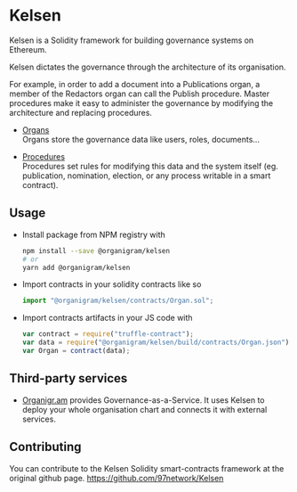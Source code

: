 # Kelsen

Kelsen is a Solidity framework for building governance systems on Ethereum.

Kelsen dictates the governance through the architecture of its organisation.

For example, in order to add a document into a Publications organ, a member of the Redactors organ can call the Publish procedure.  Master procedures make it easy to administer the governance by modifying the architecture and replacing procedures.

- [Organs](docs/01_standardOrgan.md)  
  Organs store the governance data like users, roles, documents...
* [Procedures](docs/02_00_standardProcedure.md)  
  Procedures set rules for modifying this data and the system itself (eg. publication, nomination, election, or any process writable in a smart contract).

## Usage

- Install package from NPM registry with
  ```bash
  npm install --save @organigram/kelsen
  # or
  yarn add @organigram/kelsen
  ```
- Import contracts in your solidity contracts like so
  ```javascript
  import "@organigram/kelsen/contracts/Organ.sol";
  ```
- Import contracts artifacts in your JS code with
  ```javascript
  var contract = require("truffle-contract");
  var data = require("@organigram/kelsen/build/contracts/Organ.json");
  var Organ = contract(data);
  ```

## Third-party services

- [Organigr.am](https://organigr.am) provides Governance-as-a-Service. It uses Kelsen to deploy your whole organisation chart and connects it with external services.

## Contributing

You can contribute to the Kelsen Solidity smart-contracts framework at the original github page.
https://github.com/97network/Kelsen